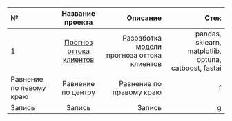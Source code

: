 |№|Название проекта|Описание|Стек|
|:-|:-:|-:|-:|
|1|[Прогноз оттока клиентов](https://github.com/TanyaLatushkina/Portfolio/blob/main/01.churn_rate_customer)|Разработка модели прогноза оттока клиентов|pandas, sklearn, matplotlib, optuna, catboost, fastai|
|Равнение по левому краю|Равнение по центру|Равнение по правому краю|f|
|Запись|Запись|Запись|g|

